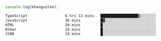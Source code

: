 ```js
console.log(khanguslee);
```

<!--START_SECTION:waka-->

```txt
TypeScript                 6 hrs 13 mins   █████████████████▒░░░░░░░   69.90 %
JavaScript                 38 mins         █▓░░░░░░░░░░░░░░░░░░░░░░░   07.20 %
HTML                       20 mins         █░░░░░░░░░░░░░░░░░░░░░░░░   03.87 %
Other                      19 mins         █░░░░░░░░░░░░░░░░░░░░░░░░   03.72 %
JSON                       19 mins         █░░░░░░░░░░░░░░░░░░░░░░░░   03.68 %
```

<!--END_SECTION:waka-->

<!--
**khanguslee/khanguslee** is a ✨ _special_ ✨ repository because its `README.md` (this file) appears on your GitHub profile.

Here are some ideas to get you started:

- 🔭 I’m currently working on ...
- 🌱 I’m currently learning ...
- 👯 I’m looking to collaborate on ...
- 🤔 I’m looking for help with ...
- 💬 Ask me about ...
- 📫 How to reach me: ...
- 😄 Pronouns: ...
- ⚡ Fun fact: ...
-->
